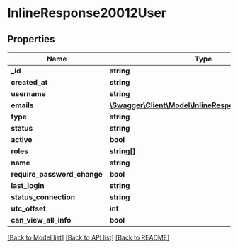# InlineResponse20012User

## Properties
Name | Type | Description | Notes
------------ | ------------- | ------------- | -------------
**_id** | **string** |  | [optional] 
**created_at** | **string** |  | [optional] 
**username** | **string** |  | [optional] 
**emails** | [**\Swagger\Client\Model\InlineResponse20032Emails[]**](InlineResponse20032Emails.md) |  | [optional] 
**type** | **string** |  | [optional] 
**status** | **string** |  | [optional] 
**active** | **bool** |  | [optional] 
**roles** | **string[]** |  | [optional] 
**name** | **string** |  | [optional] 
**require_password_change** | **bool** |  | [optional] 
**last_login** | **string** |  | [optional] 
**status_connection** | **string** |  | [optional] 
**utc_offset** | **int** |  | [optional] 
**can_view_all_info** | **bool** |  | [optional] 

[[Back to Model list]](../../README.md#documentation-for-models) [[Back to API list]](../../README.md#documentation-for-api-endpoints) [[Back to README]](../../README.md)

